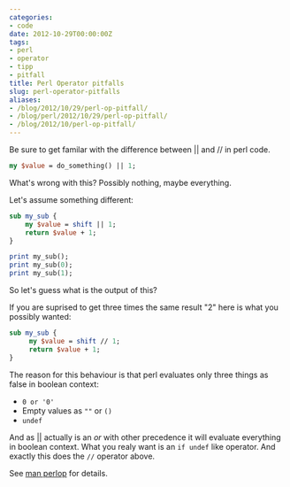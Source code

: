 ```yaml
---
categories:
- code
date: 2012-10-29T00:00:00Z
tags:
- perl
- operator
- tipp
- pitfall
title: Perl Operator pitfalls
slug: perl-operator-pitfalls
aliases:
- /blog/2012/10/29/perl-op-pitfall/
- /blog/perl/2012/10/29/perl-op-pitfall/
- /blog/2012/10/perl-op-pitfall/
---
```


Be sure to get familar with the difference between || and // in perl code.


```perl
my $value = do_something() || 1;
```

What's wrong with this? Possibly nothing, maybe everything.

Let's assume something different:

```perl
sub my_sub {
    my $value = shift || 1;
    return $value + 1;
}

print my_sub();
print my_sub(0);
print my_sub(1);
```

So let's guess what is the output of this?

If you are suprised to get three times the same result "2" here is what you
possibly wanted:

```perl
sub my_sub {
     my $value = shift // 1;
     return $value + 1;
}
```

The reason for this behaviour is that perl evaluates only three things as
false in boolean context:

* `0 or '0'`
* Empty values as <code>""</code> or <code>()</code>
* <code>undef</code>

And as || actually is an *or* with other precedence it will evaluate everything
in boolean context. What you realy want is an `if undef` like operator. And
exactly this does the `//` operator above.

See [man perlop](http://perldoc.perl.org/perlop.html) for details.
